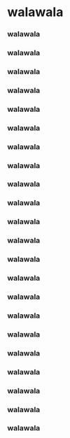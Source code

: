 # walawala
### walawala
### walawala
### walawala
### walawala
### walawala
### walawala
### walawala
### walawala
### walawala
### walawala
### walawala
### walawala
### walawala
### walawala
### walawala
### walawala
### walawala
### walawala
### walawala
### walawala
### walawala
### walawala